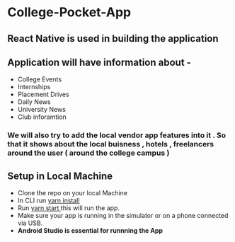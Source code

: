 # College-Pocket-App

## React Native is used in building the application 
## Application will have information about - 
<ul>
  <li>College Events</li>   
  <li>Internships</li>   
<li>Placement Drives</li>   
  <li>Daily News</li>    
  <li>University News</li>   
  <li>Club inforamtion</li>
</ul>  
<h3>We will also try to add the local vendor app features into it . So that it shows about the local buisness , hotels , freelancers around the user ( around the college campus ) </h3>  


## Setup in Local Machine 
<ul>
  <li>Clone the repo on your local Machine </li>
  <li> In CLI run  <u> yarn install </u>  </li>
  <li> Run  <u> yarn start </u> this will run the app.</li>
  <li>Make sure your app is running in the simulator or on a phone connected via USB.</li>
  <li><b>Android Studio is essential for runnning the App <b></li>  
</ul>  


    
